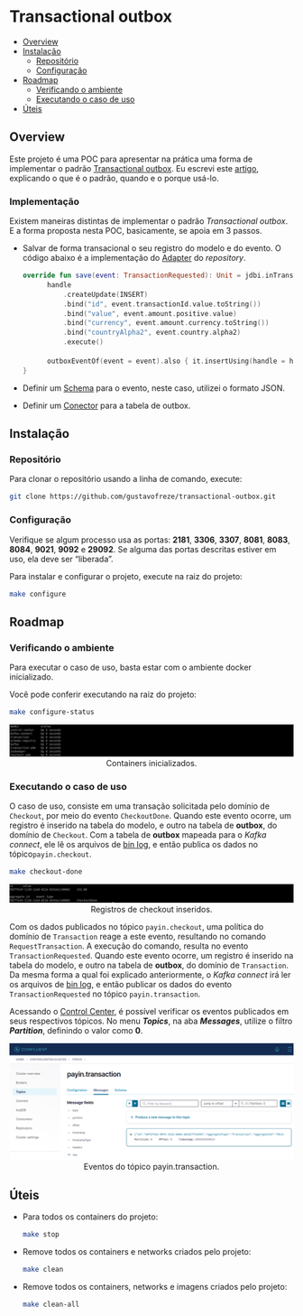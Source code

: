 # Transactional outbox

* [Overview](#overview)
* [Instalação](#installation)
    - [Repositório](#repository)
    - [Configuração](#configure)
* [Roadmap](#roadmap)
    - [Verificando o ambiente](#checking)
    - [Executando o caso de uso](#run_use_case)
* [Úteis](#useful)

<!--suppress HtmlDeprecatedAttribute -->

<div id="overview"></div> 

## Overview

Este projeto é uma POC para apresentar na prática uma forma de implementar o
padrão [Transactional outbox](https://microservices.io/patterns/data/transactional-outbox.html). Eu escrevi
este [artigo](https://medium.com/@gustavo.freze/transactional-outbox-ea8294070f28), explicando o que é o padrão, quando
e o porque usá-lo.

### Implementação

Existem maneiras distintas de implementar o padrão _Transactional outbox_. E a forma proposta nesta POC, basicamente,
se apoia em 3 passos.

- Salvar de forma transacional o seu registro do modelo e do evento. O código abaixo é a implementação
  do [Adapter](./transaction/src/main/kotlin/driven/transaction/repository/Adapter.kt) do _repository_.

  ```kotlin
  override fun save(event: TransactionRequested): Unit = jdbi.inTransactionUnchecked { handle ->
        handle
            .createUpdate(INSERT)
            .bind("id", event.transactionId.value.toString())
            .bind("value", event.amount.positive.value)
            .bind("currency", event.amount.currency.toString())
            .bind("countryAlpha2", event.country.alpha2)
            .execute()

        outboxEventOf(event = event).also { it.insertUsing(handle = handle) }
  }
  ```

- Definir um [Schema](./transaction/src/main/resources/kafka/schemas) para o evento, neste caso, utilizei o formato
  JSON.

- Definir um [Conector](./transaction/src/main/resources/kafka/connectors) para a tabela de outbox.

<div id='installation'></div> 

## Instalação

<div id='repository'></div> 

### Repositório

Para clonar o repositório usando a linha de comando, execute:

```bash
git clone https://github.com/gustavofreze/transactional-outbox.git
```

<div id='configure'></div> 

### Configuração

Verifique se algum processo usa as portas: **2181**, **3306**, **3307**, **8081**, **8083**, **8084**, **9021**,
**9092** e **29092**. Se alguma das portas descritas estiver em uso, ela deve ser “liberada”.

Para instalar e configurar o projeto, execute na raiz do projeto:

```bash
make configure
```

<div id='roadmap'></div> 

## Roadmap

<div id='checking'></div> 

### Verificando o ambiente

Para executar o caso de uso, basta estar com o ambiente docker inicializado.

Você pode conferir executando na raiz do projeto:

```bash
make configure-status
```

<p align="center">
    <img src="doc/images/roadmap/containers-status.png" alt="Containers inicializados."/>
    <br />
    <tl>Containers inicializados.</tl>
</p>

<div id='run_use_case'></div> 

### Executando o caso de uso

O caso de uso, consiste em uma transação solicitada pelo domínio de `Checkout`, por meio do
evento `CheckoutDone`. Quando este evento ocorre, um registro é inserido na tabela do modelo, e outro
na tabela de **outbox**, do domínio de `Checkout`. Com a tabela de **outbox** mapeada para o _Kafka connect_, ele lê os
arquivos de [bin log](https://dev.mysql.com/doc/internals/en/binary-log-overview.html), e então publica os dados no
tópico`payin.checkout`.

  ```bash
  make checkout-done
  ```

<p align="center">
    <img src="doc/images/roadmap/checkout-done.png" alt="Registros de checkout inseridos."/>
    <br />
    <tl>Registros de checkout inseridos.</tl>
</p>

Com os dados publicados no tópico `payin.checkout`, uma política do domínio de `Transaction` reage a este evento,
resultando no comando `RequestTransaction`. A execução do comando, resulta no evento `TransactionRequested`. Quando este
evento ocorre, um registro é inserido na tabela do modelo, e outro
na tabela de **outbox**, do domínio de `Transaction`.
Da mesma forma a qual foi explicado anteriormente, o _Kafka connect_ irá ler os arquivos de
[bin log](https://dev.mysql.com/doc/internals/en/binary-log-overview.html), e então publicar os dados do evento
`TransactionRequested` no tópico `payin.transaction`.

Acessando o [Control Center](http://localhost:9021/clusters), é possível verificar os eventos publicados em seus
respectivos tópicos. No menu **_Topics_**, na aba **_Messages_**, utilize o filtro **_Partition_**, definindo o valor
como **0**.

<p align="center">
    <img src="doc/images/roadmap/message-viewer.png" alt="Eventos do tópico payin.transaction."/>
    <br />
    <tl>Eventos do tópico payin.transaction.</tl>
</p>

<div id="useful"></div> 

## Úteis

- Para todos os containers do projeto:

  ```bash
  make stop
  ```

- Remove todos os containers e networks criados pelo projeto:

  ```bash
  make clean
  ```

- Remove todos os containers, networks e imagens criados pelo projeto:

  ```bash
  make clean-all
  ```
